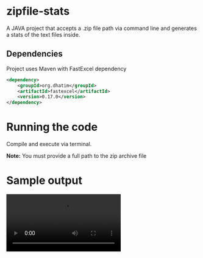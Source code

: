 # zipfile-stats
A JAVA project that accepts a .zip file path via command line and generates a stats of the text files inside.

## Dependencies
Project uses Maven with FastExcel dependency
```xml
<dependency>
    <groupId>org.dhatim</groupId>
    <artifactId>fastexcel</artifactId>
    <version>0.17.0</version>
</dependency>
```

# Running the code
Compile and execute via terminal. 

**Note:** You must provide a full path to the zip archive file

# Sample output
<video controls src="ZipFileStats.mp4" title="Title"></video>

